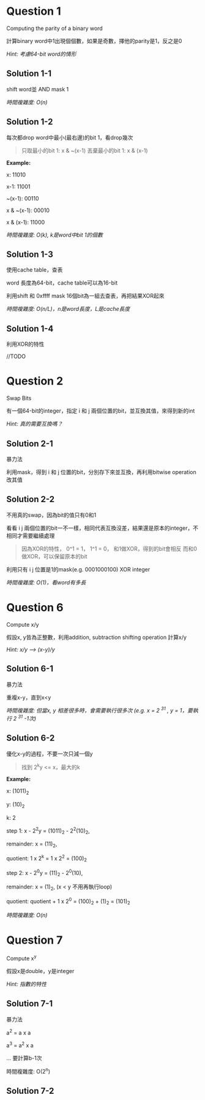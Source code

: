# Question 1
Computing the parity of a binary word

計算binary word中1出現個個數，如果是奇數，擇他的parity是1，反之是0


*Hint: 考慮64-bit word的情形*

## Solution 1-1
shift word並 AND mask 1


*時間複雜度: O(n)*

## Solution 1-2
每次都drop word中最小(最右邊)的bit 1，看drop幾次

> 只取最小的bit 1: x & ~(x-1) 
丟棄最小的bit 1: x & (x-1) 


**Example:**

x:              11010

x-1:           11001

~(x-1):       00110

x & ~(x-1): 00010

x &  (x-1):  11000


*時間複雜度: O(k), k是word中bit 1的個數*

## Solution 1-3
使用cache table，查表

word 長度為64-bit，cache table可以為16-bit

利用shift 和 0xffff mask 16個bit為一組去查表，再把結果XOR起來


*時間複雜度: O(n/L)，n是word長度，L是cache長度*

## Solution 1-4
利用XOR的特性

//TODO


# Question 2
Swap Bits

有一個64-bit的integer，指定 i 和 j 兩個位置的bit，並互換其值，來得到新的int


*Hint: 真的需要互換嗎？*

## Solution 2-1
暴力法

利用mask，得到 i 和 j 位置的bit，分別存下來並互換，再利用bitwise operation改其值

## Solution 2-2
不用真的swap，因為bit的值只有0和1

看看 i j 兩個位置的bit一不一樣，相同代表互換沒差，結果還是原本的integer，不相同才需要繼續處理


> 因為XOR的特性，
0^1 = 1，
1^1 = 0，
和1做XOR，得到的bit會相反
而和0做XOR，可以保留原本的bit


利用只有 i j 位置是1的mask(e.g. 0001000100) XOR integer


*時間複雜度: O(1)，看word有多長*


# Question 6
Compute x/y

假設x, y皆為正整數，利用addition, subtraction shifting operation 計算x/y


*Hint: x/y --> (x-y)/y*

## Solution 6-1
暴力法

重複x-y，直到x<y


*時間複雜度: 但當x, y 相差很多時，會需要執行很多次
(e.g. x = 2 <sup>31</sup> , y = 1，要執行 2 <sup>31</sup> -1次)*

## Solution 6-2
優化x-y的過程，不要一次只減一個y

> 找到 2<sup>k</sup>y <= x，最大的k


**Example:**

x: (1011)<sub>2</sub> 

y: (10)<sub>2</sub>

k: 2

step 1: 
x - 2<sup>2</sup>y = (1011)<sub>2</sub> - 2<sup>2</sup>(10)<sub>2</sub>, 

remainder: x = (11)<sub>2</sub>, 

quotient: 1 x 2<sup>k</sup> = 1 x 2<sup>2</sup> = (100)<sub>2</sub>


step 2:
x - 2<sup>0</sup>y = (11)<sub>2</sub> - 2<sup>0</sup>(10), 

remainder: x = (1)<sub>2</sub>,  (x < y 不用再執行loop)

quotient: quotient + 1 x 2<sup>0</sup> = (100)<sub>2</sub> + (1)<sub>2</sub> = (101)<sub>2</sub> 


*時間複雜度: O(n)*


# Question 7
Compute x<sup>y</sup>

假設x是double，y是integer


*Hint: 指數的特性*

## Solution 7-1
暴力法

a<sup>2</sup> = a x a

a<sup>3</sup> = a<sup>2</sup> x a

... 要計算b-1次


時間複雜度: O(2<sup>n</sup>)

## Solution 7-2

